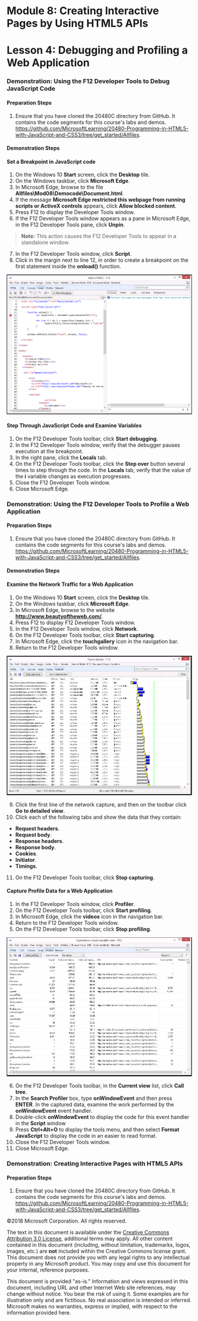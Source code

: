 # Module 8: Creating Interactive Pages by Using HTML5 APIs

# Lesson 4: Debugging and Profiling a Web Application

### Demonstration: Using the F12 Developer Tools to Debug JavaScript Code

#### Preparation Steps 

1. Ensure that you have cloned the 20480C directory from GitHub. It contains the code segments for this course's labs and demos. https://github.com/MicrosoftLearning/20480-Programming-in-HTML5-with-JavaScript-and-CSS3/tree/get_started/Allfiles.

#### Demonstration Steps

#### Set a Breakpoint in JavaScript code

1.	On the Windows 10 **Start** screen, click the **Desktop** tile.
2.	On the Windows taskbar, click **Microsoft Edge**.
3.	In Microsoft Edge, browse to the file **Allfiles\Mod08\Democode\Document.html**.
4.	If the message **Microsoft Edge restricted this webpage from running scripts or ActiveX controls** appears, click **Allow blocked content**.
5.	Press F12 to display the Developer Tools window.
6.	If the F12 Developer Tools window appears as a pane in Microsoft Edge, in the F12 Developer Tools pane, click **Unpin**.

>**Note:** This action causes the F12 Developer Tools to appear in a standalone window.

7.	In the F12 Developer Tools window, click **Script**.
8.	Click in the margin next to line 12, in order to create a breakpoint on the first statement inside the **onload()** function. 

![alt text](./Images/20480B_8_Script.png "The Script window with a breakpoint set")

#### Step Through JavaScript Code and Examine Variables

1.	On the F12 Developer Tools toolbar, click **Start debugging**. 
2.	In the F12 Developer Tools window, verify that the debugger pauses execution at the breakpoint. 
3.	In the right pane, click the **Locals** tab.
4.	On the F12 Developer Tools toolbar, click the **Step over** button several times to step through the code. In the **Locals** tab, verify that the value of the **i** variable changes as execution progresses.
5.	Close the F12 Developer Tools window.
6.	Close Microsoft Edge.

### Demonstration: Using the F12 Developer Tools to Profile a Web Application

#### Preparation Steps 

1. Ensure that you have cloned the 20480C directory from GitHub. It contains the code segments for this course's labs and demos. https://github.com/MicrosoftLearning/20480-Programming-in-HTML5-with-JavaScript-and-CSS3/tree/get_started/Allfiles.

#### Demonstration Steps

#### Examine the Network Traffic for a Web Application

1.	On the Windows 10 **Start** screen, click the **Desktop** tile.
2.	On the Windows taskbar, click **Microsoft Edge**.
3.	In Microsoft Edge, browse to the website **http://www.beautyoftheweb.com/**.
4.	Press F12 to display F12 Developer Tools window.
5.	In the F12 Developer Tools window, click **Network**.
6.	On the F12 Developer Tools toolbar, click **Start capturing**.
7.	In Microsoft Edge, click the **touchgallery** icon in the navigation bar.
8.	Return to the F12 Developer Tools window.

![alt text](./Images/20480B_8_Network-Capture.png "The network traffic captured for a web page")

9.	Click the first line of the network capture, and then on the toolbar click **Go to detailed view**.
10.	Click each of the following tabs and show the data that they contain:
- **Request headers**.
- **Request body**.
- **Response headers**.
- **Response body**.
- **Cookies**.
- **Initiator**.
- **Timings**.
11.	On the F12 Developer Tools toolbar, click **Stop capturing**.

#### Capture Profile Data for a Web Application

1.	In the F12 Developer Tools window, click **Profiler**.
2.	On the F12 Developer Tools toolbar, click **Start profiling**.
3.	In Microsoft Edge, click the **videos** icon in the navigation bar.
4.	Return to the F12 Developer Tools window.
5.	On the F12 Developer Tools toolbar, click **Stop profiling**.

![alt text](./Images/20480B_8_Profile-Capture.png "Profile data for a web page")

6.	On the F12 Developer Tools toolbar, in the **Current view** list, click **Call tree**.
7.	In the **Search Profiler** box, type **onWindowEvent** and then press **ENTER**.
In the captured data, examine the work performed by the **onWindowEvent** event handler.
8.	Double-click **onWindowEvent** to display the code for this event handler in the **Script** window
9.	Press **Ctrl+Alt+O** to display the tools menu, and then select **Format JavaScript** to display the code in an easier to read format.
10.	Close the F12 Developer Tools window.
11.	Close Microsoft Edge.


### Demonstration: Creating Interactive Pages with HTML5 APIs

#### Preparation Steps 

1. Ensure that you have cloned the 20480C directory from GitHub. It contains the code segments for this course's labs and demos. https://github.com/MicrosoftLearning/20480-Programming-in-HTML5-with-JavaScript-and-CSS3/tree/get_started/Allfiles.

©2018 Microsoft Corporation. All rights reserved.

The text in this document is available under the  [Creative Commons Attribution 3.0 License](https://creativecommons.org/licenses/by/3.0/legalcode), additional terms may apply. All other content contained in this document (including, without limitation, trademarks, logos, images, etc.) are  **not**  included within the Creative Commons license grant. This document does not provide you with any legal rights to any intellectual property in any Microsoft product. You may copy and use this document for your internal, reference purposes.

This document is provided &quot;as-is.&quot; Information and views expressed in this document, including URL and other Internet Web site references, may change without notice. You bear the risk of using it. Some examples are for illustration only and are fictitious. No real association is intended or inferred. Microsoft makes no warranties, express or implied, with respect to the information provided here.
